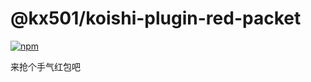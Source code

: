 # @kx501/koishi-plugin-red-packet

[![npm](https://img.shields.io/npm/v/@kx501/koishi-plugin-red-packet?style=flat-square)](https://www.npmjs.com/package/@kx501/koishi-plugin-red-packet)

来抢个手气红包吧
